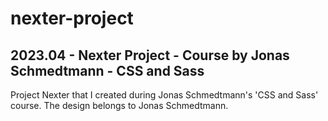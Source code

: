 # nexter-project
## 2023.04 - Nexter Project - Course by Jonas Schmedtmann - CSS and Sass
Project Nexter that I created during Jonas Schmedtmann's 'CSS and Sass' course. The design belongs to Jonas Schmedtmann.
